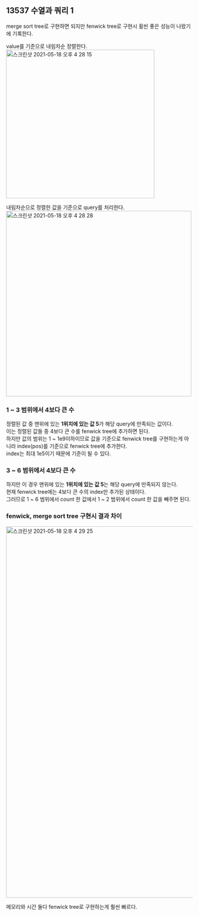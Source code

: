 <h2>13537 수열과 쿼리 1</h2>

merge sort tree로 구현하면 되지만 fenwick tree로 구현시 휠씬 좋은 성능이 나왔기에 기록한다.<br>

value를 기준으로 내림차순 정렬한다.<br>
<img width="400" alt="스크린샷 2021-05-18 오후 4 28 15" src="https://user-images.githubusercontent.com/54436228/118610166-718f8100-b7f6-11eb-91f9-aa0a39b8f04d.png">

내림차순으로 정렬한 값을 기준으로 query를 처리한다.<br>
<img width="500" alt="스크린샷 2021-05-18 오후 4 28 28" src="https://user-images.githubusercontent.com/54436228/118610286-9257d680-b7f6-11eb-9bfa-05f88327ffbb.png">

<h3>1 ~ 3 범위에서 4보다 큰 수</h3>

정렬된 값 중 맨위에 있는 **1위치에 있는 값 5**가 해당 query에 만족되는 값이다.<br>
이는 정렬된 값들 중 4보다 큰 수를 fenwick tree에 추가하면 된다.<br>
하지만 값의 범위는 1 ~ 1e9이하이므로 값을 기준으로 fenwick tree를 구현하는게 아니라 index(pos)를 기준으로 fenwick tree에 추가한다.<br>
index는 최대 1e5이기 때문에 기준이 될 수 있다.<br>

<h3>3 ~ 6 범위에서 4보다 큰 수</h3>

하지만 이 경우 맨위에 있는 **1위치에 있는 값 5**는 해당 query에 만족되지 않는다.<br>
현재 fenwick tree에는 4보다 큰 수의 index만 추가된 상태이다.<br>
그러므로 1 ~ 6 범위에서 count 한 값에서 1 ~ 2 범위에서 count 한 값을 빼주면 된다.<br>

<h3>fenwick, merge sort tree 구현시 결과 차이</h3>

<img width="1000" alt="스크린샷 2021-05-18 오후 4 29 25" src="https://user-images.githubusercontent.com/54436228/118609974-4311a600-b7f6-11eb-98a8-b30a3ec3aefe.png">

메모리와 시간 둘다 fenwick tree로 구현하는게 훨씬 빠르다.<br>
